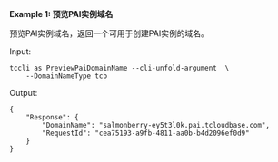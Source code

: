 **Example 1: 预览PAI实例域名**

预览PAI实例域名，返回一个可用于创建PAI实例的域名。

Input: 

```
tccli as PreviewPaiDomainName --cli-unfold-argument  \
    --DomainNameType tcb
```

Output: 
```
{
    "Response": {
        "DomainName": "salmonberry-ey5t3l0k.pai.tcloudbase.com",
        "RequestId": "cea75193-a9fb-4811-aa0b-b4d2096ef0d9"
    }
}
```

